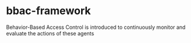 # bbac-framework
Behavior-Based Access Control is introduced to continuously monitor and evaluate the actions of these agents

